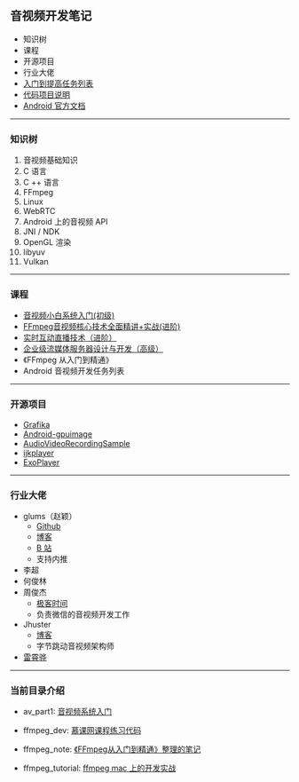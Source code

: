 ## 音视频开发笔记

- 知识树
- 课程
- 开源项目
- 行业大佬
- [入门到提高任务列表](./task_list.md)
- [代码项目说明](./project_wiki.md)
- [Android 官方文档](https://developer.android.com/guide/topics/media)

---

### 知识树

1. 音视频基础知识
2. C 语言
3. C ++  语言
4. FFmpeg
5. Linux
6. WebRTC
7. Android 上的音视频 API
8. JNI / NDK
9. OpenGL 渲染
10. libyuv
11. Vulkan

---

### 课程

- [音视频小白系统入门(初级)](https://coding.imooc.com/class/415.html)
- [FFmpeg音视频核心技术全面精讲+实战(进阶)](https://coding.imooc.com/learn/list/279.html)
- [实时互动直播技术（进阶）](https://coding.imooc.com/class/329.html)
- [企业级流媒体服务器设计与开发（高级）](https://coding.imooc.com/class/387.html)
- 《FFmpeg 从入门到精通》
- Android 音视频开发任务列表

---

### 开源项目

- [Grafika](https://github.com/google/grafika)
- [Android-gpuimage](https://github.com/cats-oss/android-gpuimage)
- [AudioVideoRecordingSample](http://AudioVideoRecordingSample)
- [ijkplayer](https://github.com/bilibili/ijkplayer)
- [ExoPlayer](https://github.com/google/ExoPlayer)

---

### 行业大佬

- glums（赵颖）
  - [Github](https://github.com/glumes)
  - [博客](https://www.glumes.com/)
  - [B 站](https://space.bilibili.com/105478237)
  - 支持内推 
- 李超
- 何俊林
- 周俊杰
  - [极客时间](https://time.geekbang.org/column/article/88846)
  - 负责微信的音视频开发工作
- Jhuster
  - [博客](https://blog.51cto.com/ticktick/1956269)
  - 字节跳动音视频架构师
- [雷霄骅](https://blog.csdn.net/leixiaohua1020)

---

### 当前目录介绍

- av_part1: [音视频系统入门](./av_part1/README.md)

- ffmpeg_dev: [慕课网课程练习代码](./ffmpeg_dev/README.md)
- ffmpeg_note: [《FFmpeg从入门到精通》整理的笔记](./ffmpeg_note/readme.md)
- ffmpeg_tutorial: [ffmpeg mac 上的开发实战](./ffmpeg_tutorial/readme.md)
